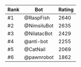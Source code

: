 Rank|Bot|Rating
---|---|---
#1|@RaspFish|2640
#2|@NimsiluBot|2635
#3|@NilatacBot|2429
#4|@anti-bot|2255
#5|@CatNail|2069
#6|@pawnrobot|1862
